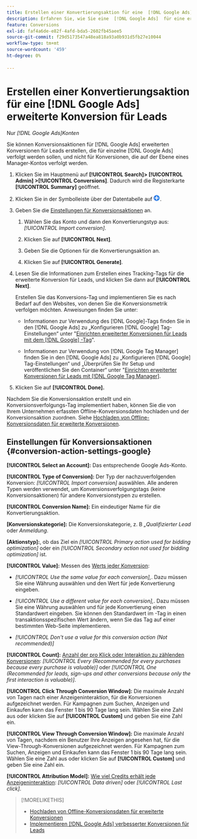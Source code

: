 ```yaml
---
title: Erstellen einer Konvertierungsaktion für eine  [!DNL Google Ads]  Konversion für Leads
description: Erfahren Sie, wie Sie eine  [!DNL Google Ads]  für eine erweiterte Konversion für Leads erstellen.
feature: Conversions
exl-id: faf4a6de-e82f-4afd-bda5-2602fb45aee5
source-git-commit: f29d5173547a48ea818a93a0b931d5fb27e10044
workflow-type: tm+mt
source-wordcount: '459'
ht-degree: 0%

---
```


# Erstellen einer Konvertierungsaktion für eine [!DNL Google Ads] erweiterte Konversion für Leads

Nur *[!DNL Google Ads]Konten*

Sie können Konversionsaktionen für [!DNL Google Ads] erweiterten Konversionen für Leads erstellen, die für einzelne [!DNL Google Ads] verfolgt werden sollen, und nicht für Konversionen, die auf der Ebene eines Manager-Kontos verfolgt werden.

1. Klicken Sie im Hauptmenü auf **[!UICONTROL Search]> [!UICONTROL Admin] >[!UICONTROL Conversions]**. Dadurch wird die Registerkarte **[!UICONTROL Summary]** geöffnet.

1. Klicken Sie in der Symbolleiste über der Datentabelle auf ![Erstellen](/help/search-social-commerce/assets/add.png "Erstellen").

1. Geben Sie die [Einstellungen für Konversionsaktionen](#conversion-action-settings-google) an.

   1. Wählen Sie das Konto und dann den Konvertierungstyp aus: *[!UICONTROL Import conversion]*.

   1. Klicken Sie auf **[!UICONTROL Next]**.

   1. Geben Sie die Optionen für die Konvertierungsaktion an.

   1. Klicken Sie auf **[!UICONTROL Generate]**.

1. Lesen Sie die Informationen zum Erstellen eines Tracking-Tags für die erweiterte Konversion für Leads, und klicken Sie dann auf **[!UICONTROL Next]**.

   Erstellen Sie das Konversions-Tag und implementieren Sie es nach Bedarf auf den Websites, von denen Sie die Konversionsmetrik verfolgen möchten. Anweisungen finden Sie unter:

   * Informationen zur Verwendung des [!DNL Google]-Tags finden Sie in den [!DNL Google Ads] zu „Konfigurieren [!DNL Google] Tag-Einstellungen“ unter &quot;[Einrichten erweiterter Konversionen für Leads mit dem  [!DNL Google] -Tag](https://support.google.com/google-ads/answer/11347292)&quot;.

   * Informationen zur Verwendung von [!DNL Google Tag Manager] finden Sie in den [!DNL Google Ads] zu „Konfigurieren [!DNL Google] Tag-Einstellungen“ und „Überprüfen Sie Ihr Setup und veröffentlichen Sie den Container“ unter &quot;[Einrichten erweiterter Konversionen für Leads mit [!DNL Google Tag Manager]](https://support.google.com/google-ads/answer/11021502?#configure).

1. Klicken Sie auf **[!UICONTROL Done].**

Nachdem Sie die Konversionsaktion erstellt und ein Konversionsverfolgungs-Tag implementiert haben, können Sie die von Ihrem Unternehmen erfassten Offline-Konversionsdaten hochladen und der Konversionsaktion zuordnen. Siehe [Hochladen von Offline-Konversionsdaten für erweiterte Konversionen](/help/search-social-commerce/admin/conversion-metrics/upload-data-offline-conversions.md).

## Einstellungen für Konversionsaktionen {#conversion-action-settings-google}

**[!UICONTROL Select an Account]:** Das entsprechende Google Ads-Konto.

**[!UICONTROL Type of Conversion]:** Der Typ der nachzuverfolgenden Konversion: *[!UICONTROL Import conversion]* auswählen. Alle anderen Typen werden verwendet, um Konversionsverfolgungstags (keine Konversionsaktionen) für andere Konversionstypen zu erstellen.

**[!UICONTROL Conversion Name]:** Ein eindeutiger Name für die Konvertierungsaktion.

**\[Konversionskategorie\]:** Die Konversionskategorie, z. B *„Qualifizierter Lead* oder *Anmeldung*.

**\[Aktionstyp\]:**, ob das Ziel ein *[!UICONTROL Primary action used for bidding optimization]* oder ein *[!UICONTROL Secondary action not used for bidding optimization]* ist.

**[!UICONTROL Value]:** Messen des [Werts jeder Konversion](https://support.google.com/google-ads/answer/13064207):

* *[!UICONTROL Use the same value for each conversion],*. Dazu müssen Sie eine Währung auswählen und den Wert für jede Konvertierung eingeben.

* *[!UICONTROL Use a different value for each conversion],*. Dazu müssen Sie eine Währung auswählen und für jede Konvertierung einen Standardwert eingeben. Sie können den Standardwert im -Tag in einen transaktionsspezifischen Wert ändern, wenn Sie das Tag auf einer bestimmten Web-Seite implementieren.

* *[!UICONTROL Don't use a value for this conversion action (Not recommended)]*

**[!UICONTROL Count]:** [Anzahl der pro Klick oder Interaktion zu zählenden Konversionen](https://support.google.com/google-ads/answer/3438531): *[!UICONTROL Every (Recommended for every purchases because every purchase is valuable)]* oder *[!UICONTROL One (Recommended for leads, sign-ups and other conversions because only the first interaction is valuable)]*.

**[!UICONTROL Click Through Conversion Window]:** Die maximale Anzahl von Tagen nach einer Anzeigeninteraktion, für die Konversionen aufgezeichnet werden. Für Kampagnen zum Suchen, Anzeigen und Einkaufen kann das Fenster 1 bis 90 Tage lang sein. Wählen Sie eine Zahl aus oder klicken Sie auf **[!UICONTROL Custom]** und geben Sie eine Zahl ein.

**[!UICONTROL View Through Conversion Window]:** Die maximale Anzahl von Tagen, nachdem ein Benutzer Ihre Anzeigen angesehen hat, für die View-Through-Konversionen aufgezeichnet werden. Für Kampagnen zum Suchen, Anzeigen und Einkaufen kann das Fenster 1 bis 90 Tage lang sein. Wählen Sie eine Zahl aus oder klicken Sie auf **[!UICONTROL Custom]** und geben Sie eine Zahl ein.

**[!UICONTROL Attribution Model]:** [Wie viel Credits erhält jede Anzeigeninteraktion](https://support.google.com/google-ads/answer/6259715?sjid=8211249329930775138): *[!UICONTROL Data driven]* oder *[!UICONTROL Last click]*.

>[!MORELIKETHIS]
>
>* [Hochladen von Offline-Konversionsdaten für erweiterte Konversionen](/help/search-social-commerce/admin/conversion-metrics/upload-data-offline-conversions.md)
>* [Implementieren [!DNL Google Ads] verbesserter Konversionen für Leads](/help/search-social-commerce/campaign-management/special-workflows/google-enhanced-conversions-leads.md)
